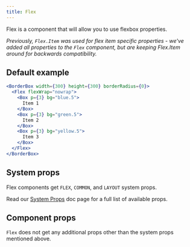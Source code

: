 ```yaml
---
title: Flex
---
```


Flex is a component that will allow you to use flexbox properties.

*Previously, `Flex.Item` was used for flex item specific properties - we've added all properties to the `Flex` component, but are keeping Flex.Item around for backwards compatibility.*

## Default example

```jsx live
<BorderBox width={300} height={300} borderRadius={0}>
  <Flex flexWrap="nowrap">
    <Box p={3} bg="blue.5">
      Item 1
    </Box>
    <Box p={3} bg="green.5">
      Item 2
    </Box>
    <Box p={3} bg="yellow.5">
      Item 3
    </Box>
  </Flex>
</BorderBox>
```

## System props

Flex components get `FLEX`, `COMMON`, and `LAYOUT` system props.


Read our [System Props](/components/docs/system-props) doc page for a full list of available props.

## Component props

`Flex` does not get any additional props other than the system props mentioned above.
